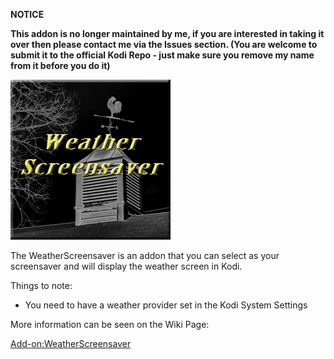 __NOTICE__

__This addon is no longer maintained by me, if you are interested in taking it over then please contact me via the Issues section. (You are welcome to submit it to the official Kodi Repo - just make sure you remove my name from it before you do it)__


![WeatherScreensaver](icon.png)

The WeatherScreensaver is an addon that you can select as your screensaver and will display the weather screen in Kodi.

Things to note:
* You need to have a weather provider set in the Kodi System Settings

More information can be seen on the Wiki Page:

[Add-on:WeatherScreensaver](https://github.com/robwebset/screensaver.weather/wiki)
